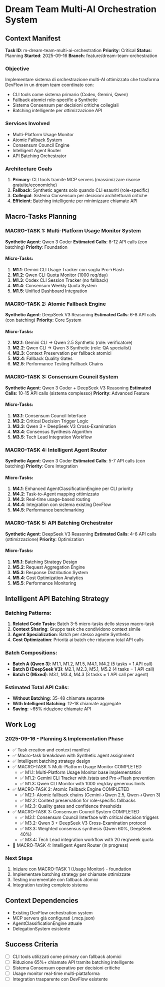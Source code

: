 # Dream Team Multi-AI Orchestration System

## Context Manifest

**Task ID**: m-dream-team-multi-ai-orchestration
**Priority**: Critical
**Status**: Planning
**Started**: 2025-09-16
**Branch**: feature/dream-team-orchestration

### Objective
Implementare sistema di orchestrazione multi-AI ottimizzato che trasforma DevFlow in un dream team coordinato con:
- CLI tools come sistema primario (Codex, Gemini, Qwen)
- Fallback atomici role-specific a Synthetic
- Sistema Consensum per decisioni critiche collegiali
- Batching intelligente per ottimizzazione API

### Services Involved
- Multi-Platform Usage Monitor
- Atomic Fallback System
- Consensum Council Engine
- Intelligent Agent Router
- API Batching Orchestrator

### Architecture Goals
1. **Primary**: CLI tools tramite MCP servers (massimizzare risorse gratuite/economiche)
2. **Fallback**: Synthetic agents solo quando CLI esauriti (role-specific)
3. **Collegial**: Sistema Consensum per decisioni architetturali critiche
4. **Efficient**: Batching intelligente per minimizzare chiamate API

## Macro-Tasks Planning

### MACRO-TASK 1: Multi-Platform Usage Monitor System
**Synthetic Agent**: Qwen 3 Coder
**Estimated Calls**: 8-12 API calls (con batching)
**Priority**: Foundation

#### Micro-Tasks:
1. **M1.1**: Gemini CLI Usage Tracker con soglia Pro→Flash
2. **M1.2**: Qwen CLI Quota Monitor (1000 req/day)
3. **M1.3**: Codex CLI Session Tracker (no fallback)
4. **M1.4**: Consensum Weekly Quota System
5. **M1.5**: Unified Dashboard Integration

### MACRO-TASK 2: Atomic Fallback Engine
**Synthetic Agent**: DeepSeek V3 Reasoning
**Estimated Calls**: 6-8 API calls (con batching)
**Priority**: Core System

#### Micro-Tasks:
2. **M2.1**: Gemini CLI → Qwen 2.5 Synthetic (role: verificatore)
3. **M2.2**: Qwen CLI → Qwen 3 Synthetic (role: QA specialist)
4. **M2.3**: Context Preservation per fallback atomici
5. **M2.4**: Fallback Quality Gates
6. **M2.5**: Performance Testing Fallback Chains

### MACRO-TASK 3: Consensum Council System
**Synthetic Agent**: Qwen 3 Coder + DeepSeek V3 Reasoning
**Estimated Calls**: 10-15 API calls (sistema complesso)
**Priority**: Advanced Feature

#### Micro-Tasks:
1. **M3.1**: Consensum Council Interface
2. **M3.2**: Critical Decision Trigger Logic
3. **M3.3**: Qwen 3 + DeepSeek V3 Cross-Examination
4. **M3.4**: Consensus Synthesis Algorithm
5. **M3.5**: Tech Lead Integration Workflow

### MACRO-TASK 4: Intelligent Agent Router
**Synthetic Agent**: Qwen 3 Coder
**Estimated Calls**: 5-7 API calls (con batching)
**Priority**: Core Integration

#### Micro-Tasks:
1. **M4.1**: Enhanced AgentClassificationEngine per CLI priority
2. **M4.2**: Task-to-Agent mapping ottimizzato
3. **M4.3**: Real-time usage-based routing
4. **M4.4**: Integration con sistema existing DevFlow
5. **M4.5**: Performance benchmarking

### MACRO-TASK 5: API Batching Orchestrator
**Synthetic Agent**: DeepSeek V3 Reasoning
**Estimated Calls**: 4-6 API calls (ottimizzazione)
**Priority**: Optimization

#### Micro-Tasks:
1. **M5.1**: Batching Strategy Design
2. **M5.2**: Request Aggregation Engine
3. **M5.3**: Response Distribution System
4. **M5.4**: Cost Optimization Analytics
5. **M5.5**: Performance Monitoring

## Intelligent API Batching Strategy

### Batching Patterns:
1. **Related Code Tasks**: Batch 3-5 micro-tasks dello stesso macro-task
2. **Context Sharing**: Gruppo task che condividono context simile
3. **Agent Specialization**: Batch per stesso agente Synthetic
4. **Cost Optimization**: Priorità ai batch che riducono total API calls

### Batch Compositions:
- **Batch A (Qwen 3)**: M1.1, M1.2, M1.5, M4.1, M4.2 (5 tasks = 1 API call)
- **Batch B (DeepSeek V3)**: M2.1, M2.3, M5.1, M5.2 (4 tasks = 1 API call)
- **Batch C (Mixed)**: M3.1, M3.4, M4.3 (3 tasks = 1 API call per agent)

### Estimated Total API Calls:
- **Without Batching**: 35-48 chiamate separate
- **With Intelligent Batching**: 12-18 chiamate aggregate
- **Saving**: ~65% riduzione chiamate API

## Work Log

### 2025-09-16 - Planning & Implementation Phase
- ✅ Task creation and context manifest
- ✅ Macro-task breakdown with Synthetic agent assignment
- ✅ Intelligent batching strategy design
- ✅ MACRO-TASK 1: Multi-Platform Usage Monitor COMPLETED
  - ✅ M1.1: Multi-Platform Usage Monitor base implementation
  - ✅ M1.2: Gemini CLI Tracker with /stats and Pro→Flash prevention
  - ✅ M1.3: Qwen CLI Monitor with 1000 req/day generous limits
- ✅ MACRO-TASK 2: Atomic Fallback Engine COMPLETED
  - ✅ M2.1: Atomic fallback chains (Gemini→Qwen 2.5, Qwen→Qwen 3)
  - ✅ M2.2: Context preservation for role-specific fallbacks
  - ✅ M2.3: Quality gates and confidence thresholds
- ✅ MACRO-TASK 3: Consensum Council System COMPLETED
  - ✅ M3.1: Consensum Council Interface with critical decision triggers
  - ✅ M3.2: Qwen 3 + DeepSeek V3 Cross-Examination protocol
  - ✅ M3.3: Weighted consensus synthesis (Qwen 60%, DeepSeek 40%)
  - ✅ M3.4: Tech Lead integration workflow with 20 req/week quota
- 🔄 MACRO-TASK 4: Intelligent Agent Router (in progress)

### Next Steps
1. Iniziare con MACRO-TASK 1 (Usage Monitor) - foundation
2. Implementare batching strategy per chiamate ottimizzate
3. Testing incrementale con fallback atomici
4. Integration testing completo sistema

## Context Dependencies
- Existing DevFlow orchestration system
- MCP servers già configurati (.mcp.json)
- AgentClassificationEngine attuale
- DelegationSystem esistente

## Success Criteria
- [ ] CLI tools utilizzati come primary con fallback atomici
- [ ] Riduzione 65%+ chiamate API tramite batching intelligente
- [ ] Sistema Consensum operativo per decisioni critiche
- [ ] Usage monitor real-time multi-piattaforma
- [ ] Integration trasparente con DevFlow esistente
